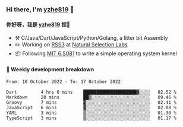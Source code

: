 ### Hi there, I'm [yzhe819](https://github.com/yzhe819) 👋

#### 你好呀，我是 [yzhe819](https://github.com/yzhe819) 捏👋

- :hammer_and_pick: C/Java/Dart/JavaScript/Python/Golang, a litter bit Assembly
- :pencil2: Working on [RSS3](https://github.com/NaturalSelectionLabs/RSS3) at [Natural Selection Labs](https://github.com/NaturalSelectionLabs)
- 📦 Following [MIT 6.S081](https://pdos.csail.mit.edu/6.S081/2020/) to write a simple operating system kernel



#### 📝 Weekly development breakdown

<!--START_SECTION:waka-->

```text
From: 10 October 2022 - To: 17 October 2022

Dart         4 hrs 6 mins    ████████████████████▓░░░░   82.52 %
Markdown     28 mins         ██▒░░░░░░░░░░░░░░░░░░░░░░   09.46 %
Groovy       7 mins          ▓░░░░░░░░░░░░░░░░░░░░░░░░   02.41 %
JavaScript   6 mins          ▓░░░░░░░░░░░░░░░░░░░░░░░░   02.08 %
YAML         3 mins          ▒░░░░░░░░░░░░░░░░░░░░░░░░   01.30 %
TypeScript   3 mins          ▒░░░░░░░░░░░░░░░░░░░░░░░░   01.17 %
```

<!--END_SECTION:waka-->



